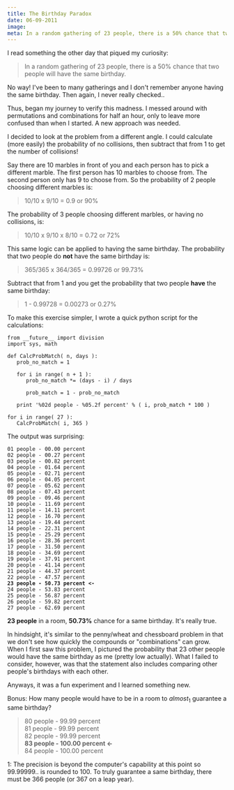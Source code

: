 ```yaml
---
title: The Birthday Paradox
date: 06-09-2011    
image:
meta: In a random gathering of 23 people, there is a 50% chance that two people will have the same birthday. Is this true?
---
```


I read something the other day that piqued my curiosity:

> In a random gathering of 23 people, there is a 50% chance that two people will have the same birthday.

No way! I've been to many gatherings and I don't remember anyone having the same birthday. Then again, I never really checked..

Thus, began my journey to verify this madness. I messed around with permutations and combinations for half an hour, only to leave more confused than when I started. A new approach was needed.

I decided to look at the problem from a different angle. I could calculate (more easily) the probability of no collisions, then subtract that from 1 to get the number of collisions!

Say there are 10 marbles in front of you and each person has to pick a different marble. The first person has 10 marbles to choose from. The second person only has 9 to choose from. So the probability of 2 people choosing different marbles is:

> 10/10 x 9/10 = 0.9 or 90%

The probability of 3 people choosing different marbles, or having no collisions, is:

> 10/10 x 9/10 x 8/10 = 0.72 or 72%

This same logic can be applied to having the same birthday. The probability that two people do **not** have the same birthday is:

> 365/365 x 364/365 = 0.99726 or 99.73%

Subtract that from 1 and you get the probability that two people **have** the same birthday:

> 1 - 0.99728 =  0.00273 or 0.27%

To make this exercise simpler, I wrote a quick python script for the calculations:

<pre><code class=language-python>from __future__ import division
import sys, math

def CalcProbMatch( n, days ):
   prob_no_match = 1

   for i in range( n + 1 ):
      prob_no_match *= (days - i) / days

      prob_match = 1 - prob_no_match

   print '%02d people - %05.2f percent' % ( i, prob_match * 100 )

for i in range( 27 ):
   CalcProbMatch( i, 365 )
</code></pre>

The output was surprising:

<pre><code class=language-python>01 people - 00.00 percent  
02 people - 00.27 percent  
03 people - 00.82 percent  
04 people - 01.64 percent  
05 people - 02.71 percent  
06 people - 04.05 percent  
07 people - 05.62 percent  
08 people - 07.43 percent  
09 people - 09.46 percent  
10 people - 11.69 percent  
11 people - 14.11 percent  
12 people - 16.70 percent  
13 people - 19.44 percent  
14 people - 22.31 percent  
15 people - 25.29 percent  
16 people - 28.36 percent  
17 people - 31.50 percent  
18 people - 34.69 percent  
19 people - 37.91 percent  
20 people - 41.14 percent  
21 people - 44.37 percent  
22 people - 47.57 percent  
<b>23 people - 50.73 percent <-</b>    
24 people - 53.83 percent  
25 people - 56.87 percent    
26 people - 59.82 percent  
27 people - 62.69 percent  
</code></pre>

**23 people** in a room, **50.73%** chance for a same birthday. It's really true.

In hindsight, it's similar to the penny/wheat and chessboard problem in that we don't see how quickly the compounds or "combinations" can grow. When I first saw this problem, I pictured the probability that 23 other people would have the same birthday as me (pretty low actually). What I failed to consider, however, was that the statement also includes comparing other people's birthdays with each other.

Anyways, it was a fun experiment and I learned something new.

Bonus: How many people would have to be in a room to *almost*<sub>1</sub> guarantee a same birthday?

> 80 people - 99.99 percent  
81 people - 99.99 percent  
82 people - 99.99 percent  
<b>83 people - 100.00 percent <-</b>  
84 people - 100.00 percent  

1: The precision is beyond the computer's capability at this point so 99.99999.. is rounded to 100. To truly guarantee a same birthday, there must be 366 people (or 367 on a leap year).
